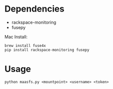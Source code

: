 Dependencies
============

* rackspace-monitoring
* fusepy

Mac Install:

    brew install fuse4x
    pip install rackspace-monitoring fusepy

Usage
=====

    python maasfs.py <mountpoint> <username> <token>
